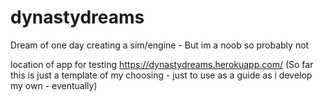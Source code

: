 # dynastydreams
Dream of one day creating a sim/engine - But im a noob so probably not

location of app for testing
https://dynastydreams.herokuapp.com/
(So far this is just a template of my choosing - just to use as a guide as i develop my own - eventually)

